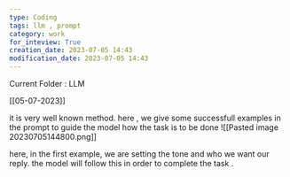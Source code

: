 ```yaml
---
type: Coding  
tags: llm , prompt
category: work
for_inteview: True
creation_date: 2023-07-05 14:43
modification_date: 2023-07-05 14:43
---
```


  
Current Folder : LLM




[[05-07-2023]]


it is very well known method. here , we give some successfull examples in the prompt to guide the model how the task is to be done 
![[Pasted image 20230705144800.png]]

here, in the first example, we are setting the tone and who we want our reply. the model will follow this in order to complete the task . 